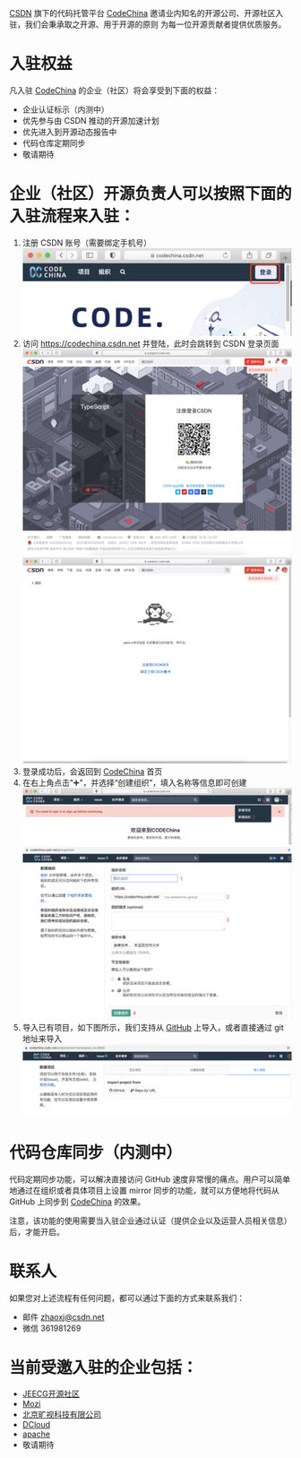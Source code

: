 [CSDN](https://www.csdn.net/) 旗下的代码托管平台 [CodeChina](https://codechina.csdn.net/) 邀请业内知名的开源公司、开源社区入驻，我们会秉承取之开源、用于开源的原则
为每一位开源贡献者提供优质服务。

# 入驻权益
凡入驻 [CodeChina](https://codechina.csdn.net/) 的企业（社区）将会享受到下面的权益：
* 企业认证标示（内测中）
* 优先参与由 CSDN 推动的开源加速计划
* 优先进入到开源动态报告中
* 代码仓库定期同步
* 敬请期待

# 企业（社区）开源负责人可以按照下面的入驻流程来入驻：
1. 注册 CSDN 账号（需要绑定手机号）
![](img/code-china-1.png)
2. 访问 https://codechina.csdn.net 并登陆，此时会跳转到 CSDN 登录页面
![](img/code-china-2.png)
![](img/code-china-3.png)
3. 登录成功后，会返回到 [CodeChina](https://codechina.csdn.net/) 首页
4. 在右上角点击"➕"，并选择“创建组织”，填入名称等信息即可创建
![](img/code-china-4.png)
![](img/code-china-5.png)
5. 导入已有项目，如下图所示，我们支持从 [GitHub](https://github.com/) 上导入，或者直接通过 git 地址来导入
![](img/code-china-6.png)

# 代码仓库同步（内测中）
代码定期同步功能，可以解决直接访问 GitHub 速度非常慢的痛点。用户可以简单地通过在组织或者具体项目上设置 mirror 同步的功能，就可以方便地将代码从 GitHub 上同步到 [CodeChina](https://codechina.csdn.net/) 的效果。

注意，该功能的使用需要当入驻企业通过认证（提供企业以及运营人员相关信息）后，才能开启。

# 联系人
如果您对上述流程有任何问题，都可以通过下面的方式来联系我们：
* 邮件 zhaoxj@csdn.net
* 微信 361981269

# 当前受邀入驻的企业包括：
* [JEECG开源社区](https://codechina.csdn.net/jeecg)
* [Mozi](https://codechina.csdn.net/mozi)
* [北京旷视科技有限公司](https://codechina.csdn.net/megvii)
* [DCloud](https://codechina.csdn.net/dcloud/uni-app)
* [apache](https://codechina.csdn.net/apache/)
* 敬请期待
